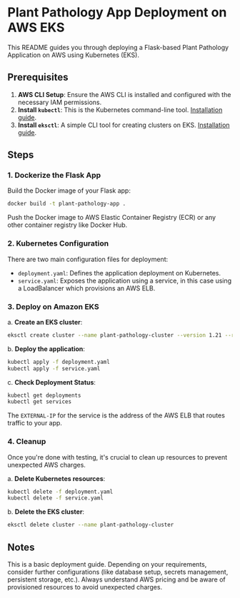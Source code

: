 # Plant Pathology App Deployment on AWS EKS

This README guides you through deploying a Flask-based Plant Pathology Application on AWS using Kubernetes (EKS).

## Prerequisites

1. **AWS CLI Setup**: Ensure the AWS CLI is installed and configured with the necessary IAM permissions.
2. **Install `kubectl`**: This is the Kubernetes command-line tool. [Installation guide](https://kubernetes.io/docs/tasks/tools/install-kubectl/).
3. **Install `eksctl`**: A simple CLI tool for creating clusters on EKS. [Installation guide](https://eksctl.io/introduction/#installation).

## Steps

### 1. Dockerize the Flask App

Build the Docker image of your Flask app:
```bash
docker build -t plant-pathology-app .
```

Push the Docker image to AWS Elastic Container Registry (ECR) or any other container registry like Docker Hub.

### 2. Kubernetes Configuration

There are two main configuration files for deployment:

- `deployment.yaml`: Defines the application deployment on Kubernetes.
- `service.yaml`: Exposes the application using a service, in this case using a LoadBalancer which provisions an AWS ELB.

### 3. Deploy on Amazon EKS

a. **Create an EKS cluster**:
```bash
eksctl create cluster --name plant-pathology-cluster --version 1.21 --region us-west-1 --nodegroup-name standard-workers --node-type t2.medium --nodes 2
```

b. **Deploy the application**:
```bash
kubectl apply -f deployment.yaml
kubectl apply -f service.yaml
```

c. **Check Deployment Status**:
```bash
kubectl get deployments
kubectl get services
```

The `EXTERNAL-IP` for the service is the address of the AWS ELB that routes traffic to your app.

### 4. Cleanup

Once you're done with testing, it's crucial to clean up resources to prevent unexpected AWS charges.

a. **Delete Kubernetes resources**:
```bash
kubectl delete -f deployment.yaml
kubectl delete -f service.yaml
```

b. **Delete the EKS cluster**:
```bash
eksctl delete cluster --name plant-pathology-cluster
```

## Notes

This is a basic deployment guide. Depending on your requirements, consider further configurations (like database setup, secrets management, persistent storage, etc.). Always understand AWS pricing and be aware of provisioned resources to avoid unexpected charges.
